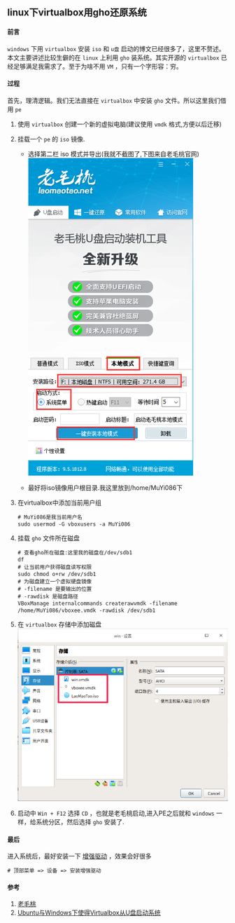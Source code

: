 ## linux下virtualbox用gho还原系统

#### 前言
`windows` 下用 `virtualbox` 安装 `iso` 和 `u盘` 启动的博文已经很多了，这里不赘述。本文主要讲述比较生僻的在 `linux` 上利用 `gho` 装系统。其实开源的 `virtualbox` 已经足够满足我需求了。至于为啥不用 `VM` ，只有一个字形容：穷。

#### 过程
首先，理清逻辑。我们无法直接在 `virtualbox` 中安装 `gho` 文件。所以这里我们借用 `pe`

1. 使用 `virtualbox` 创建一个新的虚拟电脑(建议使用 `vmdk` 格式,方便以后迁移)

1. 挂载一个 `pe` 的 `iso` 镜像.
    * 选择第二栏 iso 模式并导出(我就不截图了,下图来自老毛桃官网)
        ![iso模式](/images/linux/linux下virtualbox用gho还原系统/laomaotao_01.png 'iso模式')
    
    * 最好将iso镜像用户根目录.我这里放到/home/MuYi086下

1. 在virtualbox中添加当前用户组
    ```SHELL
    # MuYi086是我当前用户名
    sudo usermod -G vboxusers -a MuYi086
    ```

1. 挂载 `gho` 文件所在磁盘

    ```SHELL
    # 查看gho所在磁盘:这里我的磁盘在/dev/sdb1
    df
    # 让当前用户获得磁盘读写权限
    sudo chmod o+rw /dev/sdb1
    # 为磁盘建立一个虚拟硬盘镜像
    # -filename 是要输出的位置
    # -rawdisk 是磁盘路径
    VBoxManage internalcommands createrawvmdk -filename /home/MuYi086/vboxee.vmdk -rawdisk /dev/sdb1
    ```

1. 在 `virtualbox` 存储中添加磁盘
    ![添加磁盘](/images/linux/linux下virtualbox用gho还原系统/laomaotao_02.png '添加磁盘')

1. 启动中 `Win + F12` 选择 `CD` ，也就是老毛桃启动,进入PE之后就和 `windows` 一样，给系统分区，然后选择 `gho` 安装了.

#### 最后
进入系统后，最好安装一下 [增强驱动](http://download.virtualbox.org/virtualbox/) ，效果会好很多

```SHELL
# 顶部菜单 => 设备 => 安装增强驱动
```

#### 参考
1. [老毛桃](https://www.laomaotao.net/ '老毛桃')
1. [Ubuntu与Windows下使得Virtualbox从U盘启动系统](https://blog.csdn.net/SimileciWH/article/details/86750966 'Ubuntu与Windows下使得Virtualbox从U盘启动系统')
